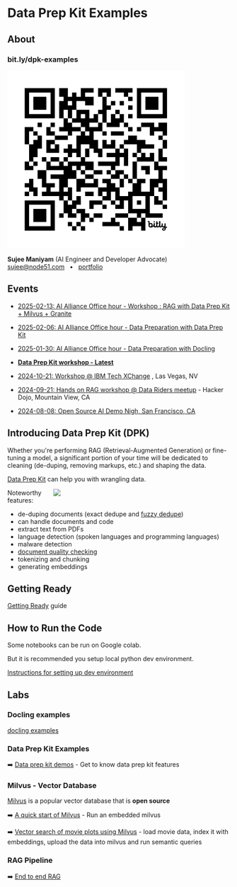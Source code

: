 # Data Prep Kit Examples

## About

### bit.ly/dpk-examples

<img src="media/qr1-bit.ly-dpk-examples.png" width="400px">

**Sujee Maniyam** (AI Engineer and Developer Advocate)<br>
sujee@node51.com  &nbsp; •  &nbsp; [portfolio](https://sujee.dev/portfolio?utm_medium=speaker_bio&utm_source=github__data_prep_kit_examples&utm_campaign=speaking_general)



## Events

- [2025-02-13: AI Alliance Office hour - Workshop : RAG with Data Prep Kit + Milvus + Granite](events/2025-02-13__AI-alliance-office-hour-RAG-workshop.md)

- [2025-02-06: AI Alliance Office hour - Data Preparation with Data Prep Kit](events/2025-02-06__AI-alliance-office-hour-data-prep-kit.md)

- [2025-01-30: AI Alliance Office hour - Data Preparation with Docling](events/2025-01-30__AI-alliance-office-hour-docling.md)

- **[Data Prep Kit workshop - Latest](events/data-prep-kit-workshop.md)**

- [2024-10-21: Workshop @ IBM Tech XChange](events/2024-10-21__IBM-tech-xchange-workshop.md) , Las Vegas, NV

- [2024-09-21: Hands on RAG workshop @ Data Riders meetup](events/2024-09-21__RAG-workshop-data-riders.md) - Hacker Dojo, Mountain View, CA

- [2024-08-08: Open Source AI Demo Nigh, San Francisco, CA](events/2024-08-08__open-source-ai-demo-night.md)



## Introducing Data Prep Kit (DPK)

Whether you're performing RAG (Retrieval-Augmented Generation) or fine-tuning a model, a significant portion of your time will be dedicated to cleaning (de-duping, removing markups, etc.) and shaping the data.

[Data Prep Kit](https://github.com/IBM/data-prep-kit) can help you with wrangling data.  

<a href="media/data-prep-kit-3.png"><img src="media/data-prep-kit-3.png" style="float:right;" width="400px;"></a>

Noteworthy  features:

- de-duping documents (exact dedupe and [fuzzy dedupe](https://github.com/IBM/data-prep-kit/tree/dev/transforms/universal/fdedup/ray#readme))
- can handle documents and code
- extract text from PDFs
- language detection (spoken languages and programming languages)
- malware detection
- [document quality checking](https://github.com/IBM/data-prep-kit/blob/dev/transforms/language/doc_quality/python/README.md)
- tokenizing and chunking
- generating embeddings



## Getting Ready

[Getting Ready](getting-ready.md) guide

## How to Run the Code

Some notebooks can be run on Google colab.

But it is recommended you setup local python dev environment.

[Instructions for setting up dev environment](setup-python-dev-env.md)

## Labs

### Docling examples

[docling examples](docling/)

### Data Prep Kit Examples

➡️ [Data prep kit demos](./dpk-intro/README.md) - Get to know data prep kit features



### Milvus - Vector Database

[Milvus](https://milvus.io/) is a popular vector database that is **open source**

➡️ [A quick start of Milvus](milvus/milvus_1_quick_start.ipynb) - Run an embedded milvus 

➡️ [Vector search of movie plots using Milvus](milvus/milvus_2_movie_search.ipynb) - load movie data, index it with embeddings, upload the data into milvus and run semantic queries

### RAG Pipeline

➡️ [End to end RAG](rag/README.md) 

